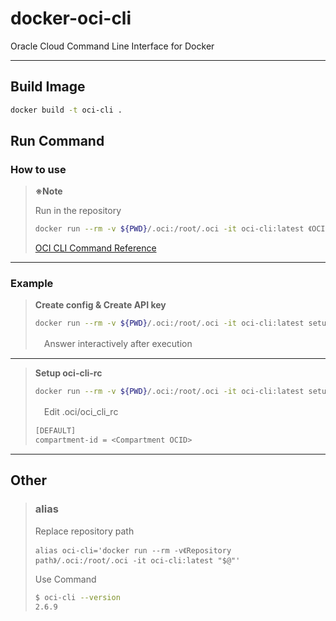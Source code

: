 # docker-oci-cli

Oracle Cloud Command Line Interface for Docker

---

## Build Image

```bash
docker build -t oci-cli .
```

## Run Command

### How to use

> **※Note**
>
> Run in the repository
>
> ```bash
> docker run --rm -v ${PWD}/.oci:/root/.oci -it oci-cli:latest 《OCI CLI Command》
>```
>
> [OCI CLI Command Reference](https://docs.cloud.oracle.com/iaas/tools/oci-cli/latest/oci_cli_docs/)
>

---

### Example

> **Create config & Create API key**
>
> ```bash
> docker run --rm -v ${PWD}/.oci:/root/.oci -it oci-cli:latest setup config
> ```
>
>　Answer interactively after execution
>

---

> **Setup oci-cli-rc**
>
> ```bash
> docker run --rm -v ${PWD}/.oci:/root/.oci -it oci-cli:latest setup oci-cli-rc
> ```
>
>　Edit .oci/oci_cli_rc
>
> ```bash
> [DEFAULT]
> compartment-id = <Compartment OCID>
> ```

---

## Other

> ### alias
>
> Replace repository path
>
> ```bash:bashrc
> alias oci-cli='docker run --rm -v《Repository path》/.oci:/root/.oci -it oci-cli:latest "$@"'
> ```
>
> Use Command
>
> ```bash
> $ oci-cli --version
> 2.6.9
> ```
